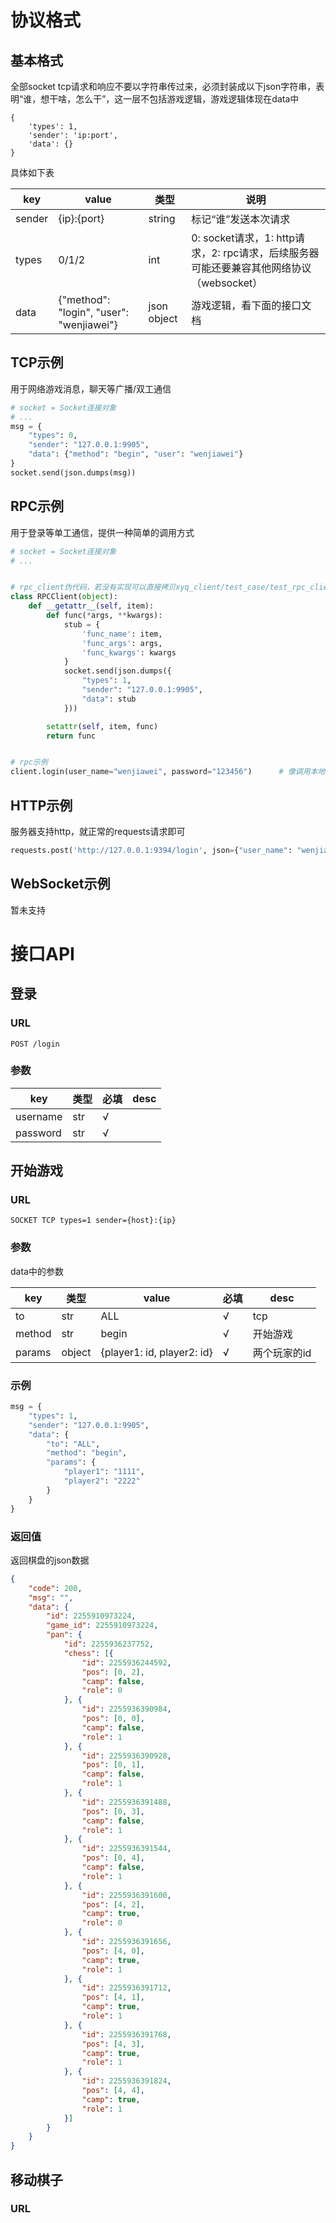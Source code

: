 # 协议格式

## 基本格式

全部socket tcp请求和响应不要以字符串传过来，必须封装成以下json字符串，表明“谁，想干啥，怎么干”，这一层不包括游戏逻辑，游戏逻辑体现在data中

```
{
    'types': 1,
    'sender': 'ip:port',
    'data': {}
}
```

具体如下表

| key    | value                                    | 类型        | 说明                                                                                    |
| ------ | ---------------------------------------- | ----------- | --------------------------------------------------------------------------------------- |
| sender | {ip}:{port}                              | string      | 标记“谁”发送本次请求                                                                  |
| types  | 0/1/2                                    | int         | 0: socket请求，1: http请求，2: rpc请求，后续服务器可能还要兼容其他网络协议（websocket） |
| data   | {"method": "login", "user": "wenjiawei"} | json object | 游戏逻辑，看下面的接口文档                                                              |

## TCP示例

用于网络游戏消息，聊天等广播/双工通信

```python
# socket = Socket连接对象
# ...
msg = {
    "types": 0,
    "sender": "127.0.0.1:9905",
    "data": {"method": "begin", "user": "wenjiawei"}
}
socket.send(json.dumps(msg))
```

## RPC示例                                           

用于登录等单工通信，提供一种简单的调用方式

```python
# socket = Socket连接对象
# ...


# rpc_client伪代码，若没有实现可以直接拷贝xyq_client/test_case/test_rpc_client
class RPCClient(object):
    def __getattr__(self, item):
        def func(*args, **kwargs):
            stub = {
                'func_name': item,
                'func_args': args,
                'func_kwargs': kwargs
            }
            socket.send(json.dumps({
                "types": 1,
                "sender": "127.0.0.1:9905",
                "data": stub
            }))

        setattr(self, item, func)
        return func


# rpc示例
client.login(user_name="wenjiawei", password="123456")		# 像调用本地方法一样请求了服务器的login接口
```

## HTTP示例

服务器支持http，就正常的requests请求即可

```python
requests.post('http://127.0.0.1:9394/login', json={"user_name": "wenjiawei", "password": "123456"})
```

## WebSocket示例

暂未支持

# 接口API

## 登录

### URL

`POST /login`

### 参数

| key      | 类型 | 必填 | desc |
| -------- | ---- | ---- | ---- |
| username | str  | √   |      |
| password | str  | √   |      |

## 开始游戏

### URL

`SOCKET TCP types=1 sender={host}:{ip}`

### 参数

data中的参数

| key    | 类型   | value                      | 必填 | desc         |
| ------ | ------ | -------------------------- | ---- | ------------ |
| to     | str    | ALL                        | √   | tcp          |
| method | str    | begin                      | √   | 开始游戏     |
| params | object | {player1: id, player2: id} | √   | 两个玩家的id |

### 示例

```python
msg = {
    "types": 1,
    "sender": "127.0.0.1:9905",
    "data": {
        "to": "ALL",
        "method": "begin",
        "params": {
            "player1": "1111",
            "player2": "2222"
        }
    }
}
```

### 返回值

返回棋盘的json数据

```json
{
    "code": 200,
    "msg": "",
    "data": {
        "id": 2255910973224,
        "game_id": 2255910973224,
        "pan": {
            "id": 2255936237752,
            "chess": [{
                "id": 2255936244592,
                "pos": [0, 2],
                "camp": false,
                "role": 0
            }, {
                "id": 2255936390984,
                "pos": [0, 0],
                "camp": false,
                "role": 1
            }, {
                "id": 2255936390928,
                "pos": [0, 1],
                "camp": false,
                "role": 1
            }, {
                "id": 2255936391488,
                "pos": [0, 3],
                "camp": false,
                "role": 1
            }, {
                "id": 2255936391544,
                "pos": [0, 4],
                "camp": false,
                "role": 1
            }, {
                "id": 2255936391600,
                "pos": [4, 2],
                "camp": true,
                "role": 0
            }, {
                "id": 2255936391656,
                "pos": [4, 0],
                "camp": true,
                "role": 1
            }, {
                "id": 2255936391712,
                "pos": [4, 1],
                "camp": true,
                "role": 1
            }, {
                "id": 2255936391768,
                "pos": [4, 3],
                "camp": true,
                "role": 1
            }, {
                "id": 2255936391824,
                "pos": [4, 4],
                "camp": true,
                "role": 1
            }]
        }
    }
}
```


## 移动棋子

### URL
